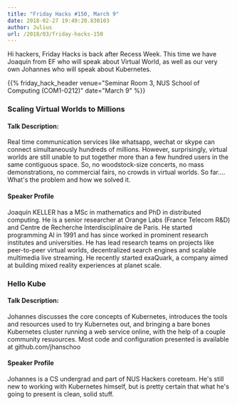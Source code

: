 ```yaml
---
title: "Friday Hacks #150, March 9"
date: 2018-02-27 19:49:20.830103
author: Julius
url: /2018/03/friday-hacks-150
---
```


Hi hackers, Friday Hacks is back after Recess Week. This time we have Joaquín from EF who will speak about Virtual World,
as well as our very own Johannes who will speak about Kubernetes.

{{% friday_hack_header venue="Seminar Room 3, NUS School of Computing (COM1-0212)" date="March 9" %}}


### Scaling Virtual Worlds to Millions

#### Talk Description:

Real time communication services like whatsapp, wechat or skype can connect simultaneously hundreds of millions. However, surprisingly, virtual worlds are still unable to put together more than a few hundred users in the same contiguous space. So, no woodstock-size concerts, no mass demonstrations, no commercial fairs, no crowds in virtual worlds. So far.... What's the problem and how we solved it.

#### Speaker Profile

Joaquín KELLER has a MSc in mathematics and PhD in distributed computing. He is a senior researcher at Orange Labs (France Telecom R&D) and Centre de Recherche Interdisciplinaire de Paris. He started programming AI in 1991 and has since worked in prominent research institutes and universities. He has lead research teams on projects like peer-to-peer virtual worlds, decentralized search engines and scalable multimedia live streaming. He recently started exaQuark, a company aimed at building mixed reality experiences at planet scale.



### Hello Kube

#### Talk Description:
Johannes discusses the core concepts of Kubernetes, introduces the tools and resources used to try Kubernetes out, and bringing a bare bones Kubernetes cluster running a web service online, with the help of a couple community resuources. Most code and configuration presented is available at github.com/jhanschoo

#### Speaker Profile
Johannes is a CS undergrad and part of NUS Hackers coreteam. He's still new to working with Kubernetes himself, but is pretty certain that what he's going to present is clean, solid stuff.
